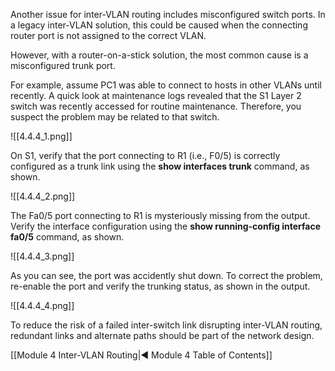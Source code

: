 Another issue for inter-VLAN routing includes misconfigured switch ports. In a legacy inter-VLAN solution, this could be caused when the connecting router port is not assigned to the correct VLAN.

However, with a router-on-a-stick solution, the most common cause is a misconfigured trunk port.

For example, assume PC1 was able to connect to hosts in other VLANs until recently. A quick look at maintenance logs revealed that the S1 Layer 2 switch was recently accessed for routine maintenance. Therefore, you suspect the problem may be related to that switch.

![[4.4.4_1.png]]

On S1, verify that the port connecting to R1 (i.e., F0/5) is correctly configured as a trunk link using the **show interfaces trunk** command, as shown.

![[4.4.4_2.png]]

The Fa0/5 port connecting to R1 is mysteriously missing from the output. Verify the interface configuration using the **show running-config interface fa0/5** command, as shown.

![[4.4.4_3.png]]

As you can see, the port was accidently shut down. To correct the problem, re-enable the port and verify the trunking status, as shown in the output.

![[4.4.4_4.png]]

To reduce the risk of a failed inter-switch link disrupting inter-VLAN routing, redundant links and alternate paths should be part of the network design.

[[Module 4 Inter-VLAN Routing|◀ Module 4 Table of Contents]]